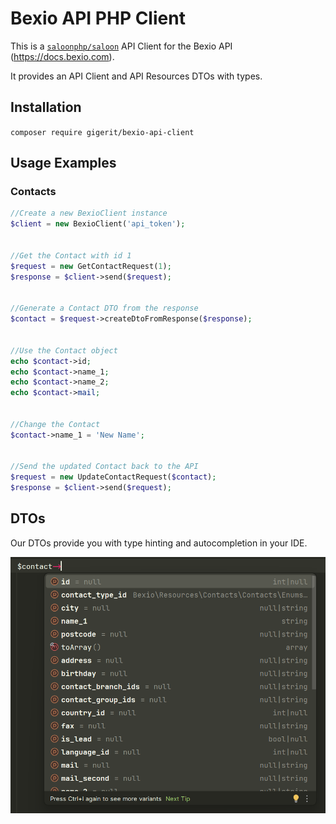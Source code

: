 # Bexio API PHP Client

This is a <a href="https://docs.saloon.dev/">`saloonphp/saloon`</a> API Client for the Bexio
API (https://docs.bexio.com).

It provides an API Client and API Resources DTOs with types.

## Installation

```composer require gigerit/bexio-api-client```

## Usage Examples

### Contacts

```php
//Create a new BexioClient instance
$client = new BexioClient('api_token');


//Get the Contact with id 1
$request = new GetContactRequest(1);
$response = $client->send($request);


//Generate a Contact DTO from the response
$contact = $request->createDtoFromResponse($response);


//Use the Contact object
echo $contact->id;
echo $contact->name_1;
echo $contact->name_2;
echo $contact->mail;


//Change the Contact
$contact->name_1 = 'New Name';


//Send the updated Contact back to the API
$request = new UpdateContactRequest($contact);
$response = $client->send($request);
```

## DTOs

Our DTOs provide you with type hinting and autocompletion in your IDE.

<img src="docs/assets/contacts_typehint.png" alt="drawing" width="600"/>
